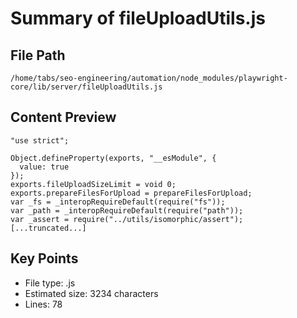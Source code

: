 # Summary of fileUploadUtils.js
  
## File Path
`/home/tabs/seo-engineering/automation/node_modules/playwright-core/lib/server/fileUploadUtils.js`

## Content Preview
```
"use strict";

Object.defineProperty(exports, "__esModule", {
  value: true
});
exports.fileUploadSizeLimit = void 0;
exports.prepareFilesForUpload = prepareFilesForUpload;
var _fs = _interopRequireDefault(require("fs"));
var _path = _interopRequireDefault(require("path"));
var _assert = require("../utils/isomorphic/assert");
[...truncated...]
```

## Key Points
- File type: .js
- Estimated size: 3234 characters
- Lines: 78
